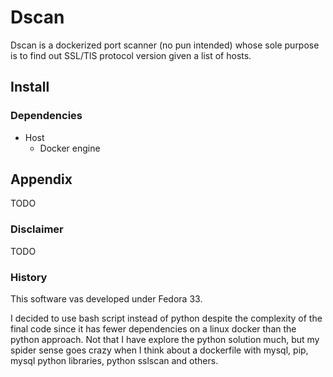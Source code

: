 # Dscan
Dscan is a dockerized port scanner (no pun intended) whose sole purpose is to find out SSL/TlS protocol version given a list of hosts.

	

## Install
### Dependencies
* Host
  * Docker engine
 
## Appendix
TODO
### Disclaimer
TODO

### History
This software vas developed under Fedora 33.

I decided to use bash script instead of python despite the complexity of the final code since it has fewer dependencies on a linux docker than the python approach. Not that I have explore the python solution much, but my spider sense goes crazy when I think about a dockerfile with mysql, pip, mysql python libraries, python sslscan and others.
